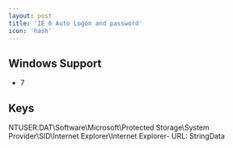 ```yaml
---
layout: post
title: 'IE 6 Auto Logon and password'
icon: 'hash'
---
```


## Windows Support

- 7



## Keys

NTUSER.DAT\Software\Microsoft\Protected Storage\System Provider\SID\Internet Explorer\Internet Explorer\- URL: StringData

